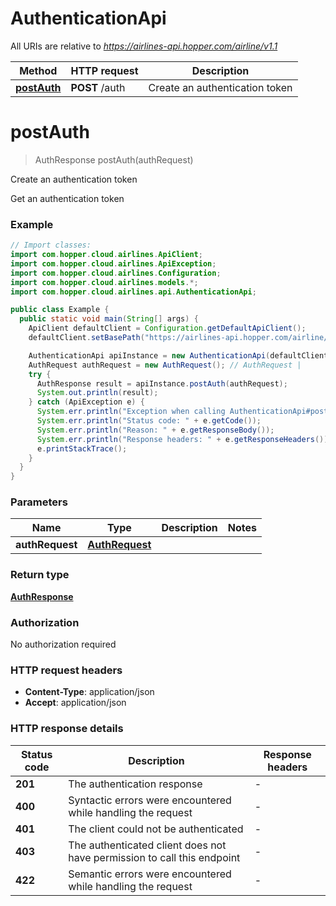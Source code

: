 # AuthenticationApi

All URIs are relative to *https://airlines-api.hopper.com/airline/v1.1*

| Method | HTTP request | Description |
|------------- | ------------- | -------------|
| [**postAuth**](AuthenticationApi.md#postAuth) | **POST** /auth | Create an authentication token |


<a id="postAuth"></a>
# **postAuth**
> AuthResponse postAuth(authRequest)

Create an authentication token

Get an authentication token

### Example
```java
// Import classes:
import com.hopper.cloud.airlines.ApiClient;
import com.hopper.cloud.airlines.ApiException;
import com.hopper.cloud.airlines.Configuration;
import com.hopper.cloud.airlines.models.*;
import com.hopper.cloud.airlines.api.AuthenticationApi;

public class Example {
  public static void main(String[] args) {
    ApiClient defaultClient = Configuration.getDefaultApiClient();
    defaultClient.setBasePath("https://airlines-api.hopper.com/airline/v1.1");

    AuthenticationApi apiInstance = new AuthenticationApi(defaultClient);
    AuthRequest authRequest = new AuthRequest(); // AuthRequest | 
    try {
      AuthResponse result = apiInstance.postAuth(authRequest);
      System.out.println(result);
    } catch (ApiException e) {
      System.err.println("Exception when calling AuthenticationApi#postAuth");
      System.err.println("Status code: " + e.getCode());
      System.err.println("Reason: " + e.getResponseBody());
      System.err.println("Response headers: " + e.getResponseHeaders());
      e.printStackTrace();
    }
  }
}
```

### Parameters

| Name | Type | Description  | Notes |
|------------- | ------------- | ------------- | -------------|
| **authRequest** | [**AuthRequest**](AuthRequest.md)|  | |

### Return type

[**AuthResponse**](AuthResponse.md)

### Authorization

No authorization required

### HTTP request headers

 - **Content-Type**: application/json
 - **Accept**: application/json

### HTTP response details
| Status code | Description | Response headers |
|-------------|-------------|------------------|
| **201** | The authentication response |  -  |
| **400** | Syntactic errors were encountered while handling the request |  -  |
| **401** | The client could not be authenticated |  -  |
| **403** | The authenticated client does not have permission to call this endpoint |  -  |
| **422** | Semantic errors were encountered while handling the request |  -  |

